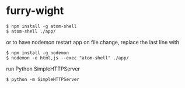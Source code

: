 # furry-wight
```
$ npm install -g atom-shell
$ atom-shell ./app/
```
or to have nodemon restart app on file change, replace the last line with
```
$ npm install -g nodemon
$ nodemon -e html,js --exec "atom-shell" ./app/
```
run Python SimpleHTTPServer
```
$ python -m SimpleHTTPServer
```
